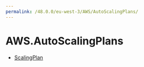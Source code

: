 ```yaml
---
permalink: /48.0.0/eu-west-3/AWS/AutoScalingPlans/
---
```


# AWS.AutoScalingPlans



* [ScalingPlan](ScalingPlan.md)